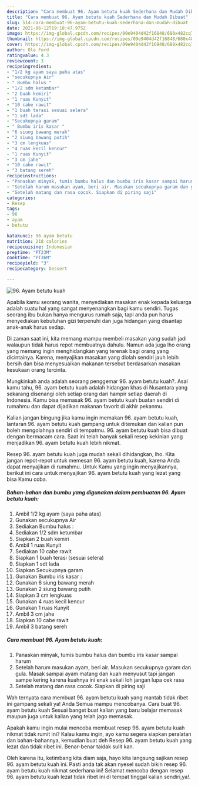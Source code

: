 ```yaml
---
description: "Cara membuat 96. Ayam betutu kuah Sederhana dan Mudah Dibuat"
title: "Cara membuat 96. Ayam betutu kuah Sederhana dan Mudah Dibuat"
slug: 514-cara-membuat-96-ayam-betutu-kuah-sederhana-dan-mudah-dibuat
date: 2021-06-12T19:18:47.975Z
image: https://img-global.cpcdn.com/recipes/09e9404d42f16848/680x482cq70/96-ayam-betutu-kuah-foto-resep-utama.jpg
thumbnail: https://img-global.cpcdn.com/recipes/09e9404d42f16848/680x482cq70/96-ayam-betutu-kuah-foto-resep-utama.jpg
cover: https://img-global.cpcdn.com/recipes/09e9404d42f16848/680x482cq70/96-ayam-betutu-kuah-foto-resep-utama.jpg
author: Ola Ford
ratingvalue: 4.3
reviewcount: 3
recipeingredient:
- "1/2 kg ayam saya paha atas"
- "secukupnya Air"
- " Bumbu halus "
- "1/2 sdm ketumbar"
- "2 buah kemiri"
- "1 ruas Kunyit"
- "10 cabe rawit"
- "1 buah terasi sesuai selera"
- "1 sdt lada"
- "Secukupnya garam"
- " Bumbu iris kasar "
- "6 siung bawang merah"
- "2 siung bawang putih"
- "3 cm lengkuas"
- "4 ruas kecil kencur"
- "1 ruas Kunyit"
- "3 cm jahe"
- "10 cabe rawit"
- "3 batang sereh"
recipeinstructions:
- "Panaskan minyak, tumis bumbu halus dan bumbu iris kasar sampai harum"
- "Setelah harum masukan ayam, beri air. Masukan secukupnya garam dan gula. Masak sampai ayam matang dan kuah menyusut tapi jangan sampe kering karena kuahnya ini enak sekali loh jangan lupa cek rasa"
- "Setelah matang dan rasa cocok. Siapkan di piring saji"
categories:
- Resep
tags:
- 96
- ayam
- betutu

katakunci: 96 ayam betutu 
nutrition: 218 calories
recipecuisine: Indonesian
preptime: "PT23M"
cooktime: "PT36M"
recipeyield: "3"
recipecategory: Dessert

---
```



![96. Ayam betutu kuah](https://img-global.cpcdn.com/recipes/09e9404d42f16848/680x482cq70/96-ayam-betutu-kuah-foto-resep-utama.jpg)

Apabila kamu seorang wanita, menyediakan masakan enak kepada keluarga adalah suatu hal yang sangat menyenangkan bagi kamu sendiri. Tugas seorang ibu bukan hanya mengurus rumah saja, tapi anda pun harus menyediakan kebutuhan gizi terpenuhi dan juga hidangan yang disantap anak-anak harus sedap.

Di zaman  saat ini, kita memang mampu membeli masakan yang sudah jadi walaupun tidak harus repot membuatnya dahulu. Namun ada juga lho orang yang memang ingin menghidangkan yang terenak bagi orang yang dicintainya. Karena, menyajikan masakan yang diolah sendiri jauh lebih bersih dan bisa menyesuaikan makanan tersebut berdasarkan masakan kesukaan orang tercinta. 



Mungkinkah anda adalah seorang penggemar 96. ayam betutu kuah?. Asal kamu tahu, 96. ayam betutu kuah adalah hidangan khas di Nusantara yang sekarang disenangi oleh setiap orang dari hampir setiap daerah di Indonesia. Kamu bisa memasak 96. ayam betutu kuah buatan sendiri di rumahmu dan dapat dijadikan makanan favorit di akhir pekanmu.

Kalian jangan bingung jika kamu ingin memakan 96. ayam betutu kuah, lantaran 96. ayam betutu kuah gampang untuk ditemukan dan kalian pun boleh mengolahnya sendiri di tempatmu. 96. ayam betutu kuah bisa dibuat dengan bermacam cara. Saat ini telah banyak sekali resep kekinian yang menjadikan 96. ayam betutu kuah lebih nikmat.

Resep 96. ayam betutu kuah juga mudah sekali dihidangkan, lho. Kita jangan repot-repot untuk memesan 96. ayam betutu kuah, karena Anda dapat menyajikan di rumahmu. Untuk Kamu yang ingin menyajikannya, berikut ini cara untuk menyajikan 96. ayam betutu kuah yang lezat yang bisa Kamu coba.

<!--inarticleads1-->

##### Bahan-bahan dan bumbu yang digunakan dalam pembuatan 96. Ayam betutu kuah:

1. Ambil 1/2 kg ayam (saya paha atas)
1. Gunakan secukupnya Air
1. Sediakan  Bumbu halus :
1. Sediakan 1/2 sdm ketumbar
1. Siapkan 2 buah kemiri
1. Ambil 1 ruas Kunyit
1. Sediakan 10 cabe rawit
1. Siapkan 1 buah terasi (sesuai selera)
1. Siapkan 1 sdt lada
1. Siapkan Secukupnya garam
1. Gunakan  Bumbu iris kasar :
1. Gunakan 6 siung bawang merah
1. Gunakan 2 siung bawang putih
1. Siapkan 3 cm lengkuas
1. Gunakan 4 ruas kecil kencur
1. Gunakan 1 ruas Kunyit
1. Ambil 3 cm jahe
1. Siapkan 10 cabe rawit
1. Ambil 3 batang sereh




<!--inarticleads2-->

##### Cara membuat 96. Ayam betutu kuah:

1. Panaskan minyak, tumis bumbu halus dan bumbu iris kasar sampai harum
1. Setelah harum masukan ayam, beri air. Masukan secukupnya garam dan gula. Masak sampai ayam matang dan kuah menyusut tapi jangan sampe kering karena kuahnya ini enak sekali loh jangan lupa cek rasa
1. Setelah matang dan rasa cocok. Siapkan di piring saji




Wah ternyata cara membuat 96. ayam betutu kuah yang mantab tidak ribet ini gampang sekali ya! Anda Semua mampu mencobanya. Cara buat 96. ayam betutu kuah Sesuai banget buat kalian yang baru belajar memasak maupun juga untuk kalian yang telah jago memasak.

Apakah kamu ingin mulai mencoba membuat resep 96. ayam betutu kuah nikmat tidak rumit ini? Kalau kamu ingin, ayo kamu segera siapkan peralatan dan bahan-bahannya, kemudian buat deh Resep 96. ayam betutu kuah yang lezat dan tidak ribet ini. Benar-benar taidak sulit kan. 

Oleh karena itu, ketimbang kita diam saja, hayo kita langsung sajikan resep 96. ayam betutu kuah ini. Pasti anda tak akan nyesel sudah bikin resep 96. ayam betutu kuah nikmat sederhana ini! Selamat mencoba dengan resep 96. ayam betutu kuah lezat tidak ribet ini di tempat tinggal kalian sendiri,ya!.

